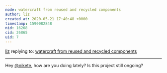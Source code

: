 ```yaml
---
node: watercraft from reused and recycled components
author: liz
created_at: 2020-05-21 17:40:48 +0000
timestamp: 1590082848
nid: 16268
cid: 26865
uid: 7
---
```




[liz](../profile/liz) replying to: [watercraft from reused and recycled components](../notes/nikete/04-30-2018/watercraft-from-reused-and-recycled-components)

----
Hey [@nikete](/profile/nikete), how are you doing lately? Is this project still ongoing? 